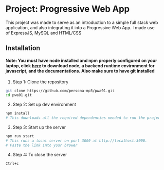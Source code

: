 # Project: Progressive Web App
This project was made to serve as an introduction to a simple full stack web application, and also integrating it into a Progressive Web App. I made use of ExpressJS, MySQL and HTML/CSS

## Installation
#### Note: You must have node installed and npm properly configured on your laptop, click [here](https://nodejs.org/en) to download node, a backend runtime environment for javascript,  and the documentations. Also make sure to have git installed
1. Step 1: Clone the repository
```bash
git clone https://github.com/persona-mp3/pwa01.git
cd pwa01.git
```

2. Step 2: Set up dev environment
```bash
npm install
# This downloads all the required dependencies needed to run the project from the npm registry
```

3. Step 3: Start up the server
```bash
npm run start
# This runs a local server on port 3000 at http://localhost:3000.
# Paste the link into your brower
```

4. Step 4: To close the server
```bash
Ctrl+c 
```
